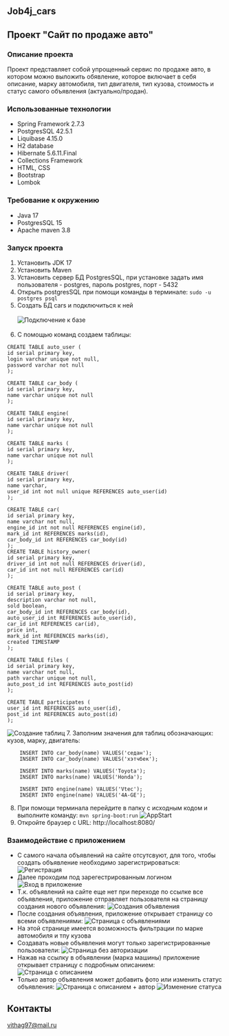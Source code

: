 ## Job4j_cars

## Проект "Сайт по продаже авто"

###  Описание проекта

Проект представляет собой упрощенный сервис по продаже авто, в котором можно выложить обявление, которое включает 
в себя описание, марку автомобиля, тип двигателя, тип кузова, стоимость и статус самого объявления (актуально/продан).


### Использованные технологии
* Spring Framework 2.7.3
* PostgresSQL 42.5.1
* Liquibase 4.15.0
* H2 database
* Hibernate 5.6.11.Final
* Collections Framework
* HTML, CSS
* Bootstrap
* Lombok

### Требование к окружению
* Java 17
* PostgresSQL 15
* Apache maven 3.8

### Запуск проекта
1. Установить JDK 17
2. Установить Maven
3. Установить сервер БД PostgresSQL, при установке задать имя пользователя - postgres, пароль postgres, порт - 5432
4. Открыть postgresSQL при помощи команды в терминале: 
``sudo -u postgres psql``
5. Создать БД cars и подключиться к ней<br><br>
![Подключение к базе](img/connectioncreate.png)<br><br>
6. С помощью команд создаем таблицы:
```postgres-sql 
CREATE TABLE auto_user (
id serial primary key,
login varchar unique not null,
password varchar not null
);

CREATE TABLE car_body (
id serial primary key,
name varchar unique not null
);

CREATE TABLE engine(
id serial primary key,
name varchar unique not null
);

CREATE TABLE marks (
id serial primary key,
name varchar unique not null
);

CREATE TABLE driver(
id serial primary key,
name varchar,
user_id int not null unique REFERENCES auto_user(id)
);

CREATE TABLE car(
id serial primary key,
name varchar not null,
engine_id int not null REFERENCES engine(id),
mark_id int REFERENCES marks(id),
car_body_id int REFERENCES car_body(id)
);
CREATE TABLE history_owner(
id serial primary key,
driver_id int not null REFERENCES driver(id),
car_id int not null REFERENCES car(id)
);

CREATE TABLE auto_post (
id serial primary key,
description varchar not null,
sold boolean,
car_body_id int REFERENCES car_body(id),
auto_user_id int REFERENCES auto_user(id),
car_id int REFERENCES car(id),
price int,
mark_id int REFERENCES marks(id),
created TIMESTAMP
);

CREATE TABLE files (
id serial primary key,
name varchar not null,
path varchar unique not null,
auto_post_id int REFERENCES auto_post(id)
);

CREATE TABLE participates (
user_id int REFERENCES auto_user(id),
post_id int REFERENCES auto_post(id)
); 
  ```
![Создание таблиц](img/createtables.png)
7. Заполним значения для таблиц обозначающих: кузов, марку, двигатель:
```postgres-sql
    INSERT INTO car_body(name) VALUES('седан');
    INSERT INTO car_body(name) VALUES('хэтчбек');
    
    INSERT INTO marks(name) VALUES('Toyota');
    INSERT INTO marks(name) VALUES('Honda');
    
    INSERT INTO engine(name) VALUES('Vtec');
    INSERT INTO engine(name) VALUES('4A-GE');
```
8. При помощи терминала перейдите в папку с исходным кодом и выполните команду:
``mvn spring-boot:run``
![AppStart](img/start.png)
9. Откройте браузер с URL: http://localhost:8080/

### Взаимодействие с приложением 
* С самого начала объявлений на сайте отсутсвуют, для того, чтобы создать объявление необходимо зарегистрироваться:
![Регистрация](img/registration.png)
* Далее проходим под зарегестрированным логином 
![Вход в приложение](img/login.png)
* Т.к. объявлений на сайте еще нет при переходе по ссылке все объявления, приложение отправляет пользователя 
на страницу создания нового объявления:
![Создания объявления](img/create.png)
* После создания объявления, приложение открывает страницу со всеми объявлениями:
![Страница с объявлениями](img/aftercreation.png)
* На этой странице имеется возможность фильтрации по марке автомобиля и тпу кузова
* Создавать новые объявления могут только зарегистрированные пользователи:
![Страница без авторизации](img/pagewithnocreation.png)
* Нажав на ссылку в объявлении (марка машины) приложение открывает страницу с подробным описанием:
![Страница с описанием](img/lookpage.png)
* Только автор объявления может добавить фото или изменить статус объявления:
![Страница с описанием + автор](img/edit.png)
![Изменение статуса](img/sold.png)
## Контакты
vithag97@mail.ru<br>